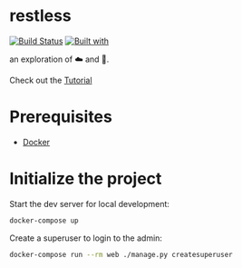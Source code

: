 # restless

[![Build Status](https://travis-ci.org/octaflop/restless.svg?branch=master)](https://travis-ci.org/octaflop/restless)
[![Built with](https://img.shields.io/badge/Built_with-Cookiecutter_Django_Rest-F7B633.svg)](https://github.com/agconti/cookiecutter-django-rest)

an exploration of ☁️ and 🐴. 

Check out the [Tutorial](tutorial.md)

<!-- TODO Check out the project's [documentation](http://octaflop.github.io/restless/). -->

# Prerequisites

- [Docker](https://docs.docker.com/docker-for-mac/install/)

# Initialize the project

Start the dev server for local development:

```bash
docker-compose up
```

Create a superuser to login to the admin:

```bash
docker-compose run --rm web ./manage.py createsuperuser
```
